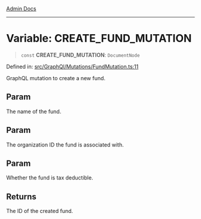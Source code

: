 [Admin Docs](/)

***

# Variable: CREATE\_FUND\_MUTATION

> `const` **CREATE\_FUND\_MUTATION**: `DocumentNode`

Defined in: [src/GraphQl/Mutations/FundMutation.ts:11](https://github.com/PalisadoesFoundation/talawa-admin/blob/main/src/GraphQl/Mutations/FundMutation.ts#L11)

GraphQL mutation to create a new fund.

## Param

The name of the fund.

## Param

The organization ID the fund is associated with.

## Param

Whether the fund is tax deductible.

## Returns

The ID of the created fund.
